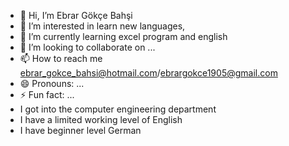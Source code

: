 - 👋 Hi, I’m Ebrar Gökçe Bahşi
- 👀 I’m interested in learn new languages,
- 🌱 I’m currently learning excel program and english
- 💞️ I’m looking to collaborate on ...
- 📫 How to reach me ebrar_gokce_bahsi@hotmail.com/ebrargokce1905@gmail.com
- 😄 Pronouns: ...
- ⚡ Fun fact: ...
- I got into the computer engineering department
- I have a limited working level of English
- I have beginner level German
<!---
ebrargokce1905/ebrargokce1905 is a ✨ special ✨ repository because its `README.md` (this file) appears on your GitHub profile.
You can click the Preview link to take a look at your changes.
--->
